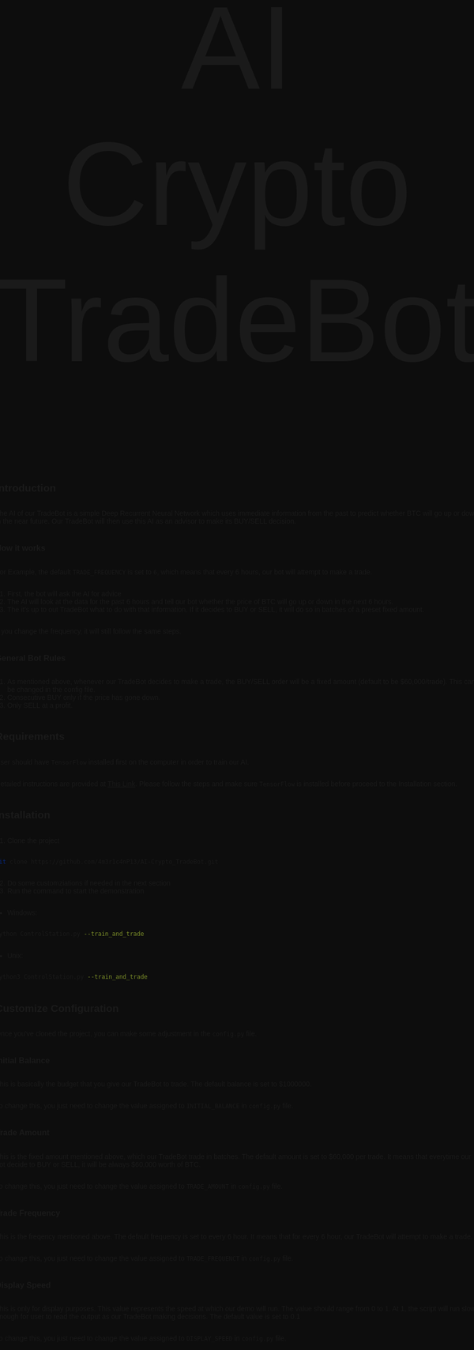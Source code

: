 <style>
  @font-face {
  font-family: "neon-tubes-2-regular";
  src:
    url("https://assets.codepen.io/2585/NeonTubes2.otf") format("woff"),
    url("https://assets.codepen.io/2585/NeonTubes2.otf") format("opentype"),
    url("https://assets.codepen.io/2585/NeonTubes2.otf") format("truetype")
  ;
}

.neon-red {
  --neon: hsl(355 100% 95%);
  --neon-glow: hsl(355 98% 40%);
}

.neon-blue {
  --neon: hsl(192 100% 95%);
  --neon-glow: hsl(194 100% 40%);
}

h1 > i {
  color: var(--neon);
  text-shadow: 
    0 0 20px var(--neon-glow),
    0 0 2.5vmin var(--neon-glow),
    0 0 5vmin var(--neon-glow),
    0 0 10vmin var(--neon-glow),
    0 0 15vmin var(--neon-glow);
}

@media (dynamic-range: high) {
  .neon-red {
    --neon-glow: color(display-p3 1 0 0);
  }
  
  .neon-blue {
    --neon-glow: color(display-p3 0 0.75 1);
  }
  
  h1 > i {
    text-shadow: 
      0 0 2.5vmin var(--neon-glow),
      0 0 10vmin var(--neon-glow),
      0 0 15vmin var(--neon-glow);
  }
}

h1 {
  text-align: center;
  font-size: 25vmin;
  font-weight: normal;
}

html {
  block-size: 100%;
  inline-size: 100%;
  background-color: hsl(0 0% 5%);
}

body {
  min-block-size: 100%;
  min-inline-size: 100%;
  margin: 0;
  box-sizing: border-box;
  display: grid;
  place-content: center;
  font-family: "neon-tubes-2-regular", sans-serif;
}
</style>

<h1> AI Crypto TradeBot </h1>


## Introduction
The AI of our TradeBot is a simple Deep Recurrent Neural Network which uses immediate information from the past to predict whether BTC will go up or down in the near future.
Our TradeBot will then use this AI as an advisor to make its BUY/SELL decision.

### How it works
For Example, the default `TRADE_FREQUENCY` is set to `6`, which means that every 6 hours, our bot will attempt to make a trade.
1. First, the bot will ask the AI for advice
2. The AI will look at the data for the past 6 hours and tell our bot whether the price of BTC will go up or down in the next 6 hours.
3. The it's up to out TradeBot what to do with that information. If it decides to BUY or SELL, it will do so in batches of a preset fixed amount.

If you change the frequency, it will still follow the same steps.

### General Bot Rules
1. As mentioned above, whenever our TradeBot decides to make a trade, the BUY/SELL order will be a fixed amount (default to be $60,000/trade). This can be changed in the config file.
2. Consecutive BUY only if the price has gone down.
3. Only SELL at a profit.


## Requirements
User should have `TensorFlow` installed first on the computer in order to train our AI.

Detailed instructions are provided at [This Link](https://www.tensorflow.org/install/pip). Please follow the steps and make sure `TensorFlow` is installed
before proceed to the Installation section.

## Installation

1. Clone the project
```Bash
git clone https://github.com/4m3r1c4nP13/AI-Crypto_TradeBot.git
```
2. Do some customziations if needed in the next section 
3. Run the command to start the demonstration
- Windows:
```Bash
python ControlStation.py --train_and_trade
```
- Unix:
```Bash
python3 ControlStation.py --train_and_trade
```


## Customize Configuration
Once you've cloned the project, you can make some adjustment in the `config.py` file.

### Initial Balance
This is basically the budget that you give our TradeBot to trade. The default balance is set to $1000000.

To change this, you just need to change the value assigned to `INITIAL_BALANCE` in `config.py` file.

### Trade Amount
This is the fixed amount mentioned above, which our TradeBot trade in batches. The default amount is set to $60,000 per trade. It means that
everytime our bot decide to BUY or SELL, it will be always $60,000 worth of BTC.

To change this, you just need to change the value assigned to `TRADE_AMOUNT` in `config.py` file.

### Trade Frequency
This is the freqency mentioned above. The default frequency is set to every 6 hour. It means that for every 6 hour, our TradeBot will attempt to make a trade.

To change this, you just need to change the value assigned to `TRADE_FREQUENCT` in `config.py` file.

### Display Speed
This is only for display purposes. This value represents the speed at which our demo will run. The value should range from 0 to 1. At 1, the script will 
run slow enough for user to read the output as our TradeBot making decisions. The default value is set to 0.1

To change this, you just need to change the value assigned to `DISPLAY_SPEED` in `config.py` file.
